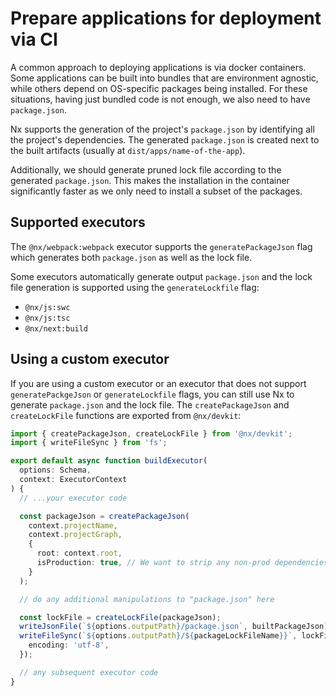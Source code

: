 # Prepare applications for deployment via CI

A common approach to deploying applications is via docker containers. Some applications can be built into bundles that are environment agnostic, while others depend on OS-specific packages being installed. For these situations, having just bundled code is not enough, we also need to have `package.json`.

Nx supports the generation of the project's `package.json` by identifying all the project's dependencies. The generated `package.json` is created next to the built artifacts (usually at `dist/apps/name-of-the-app`).

Additionally, we should generate pruned lock file according to the generated `package.json`. This makes the installation in the container significantly faster as we only need to install a subset of the packages.

## Supported executors

The `@nx/webpack:webpack` executor supports the `generatePackageJson` flag which generates both `package.json` as well as the lock file.

Some executors automatically generate output `package.json` and the lock file generation is supported using the `generateLockfile` flag:

- `@nx/js:swc`
- `@nx/js:tsc`
- `@nx/next:build`

## Using a custom executor

If you are using a custom executor or an executor that does not support `generatePackgeJson` or `generateLockfile` flags, you can still use Nx to generate `package.json` and the lock file. The `createPackageJson` and `createLockFile` functions are exported from `@nx/devkit`:

```typescript
import { createPackageJson, createLockFile } from '@nx/devkit';
import { writeFileSync } from 'fs';

export default async function buildExecutor(
  options: Schema,
  context: ExecutorContext
) {
  // ...your executor code

  const packageJson = createPackageJson(
    context.projectName,
    context.projectGraph,
    {
      root: context.root,
      isProduction: true, // We want to strip any non-prod dependencies
    }
  );

  // do any additional manipulations to "package.json" here

  const lockFile = createLockFile(packageJson);
  writeJsonFile(`${options.outputPath}/package.json`, builtPackageJson);
  writeFileSync(`${options.outputPath}/${packageLockFileName}}`, lockFile, {
    encoding: 'utf-8',
  });

  // any subsequent executor code
}
```
